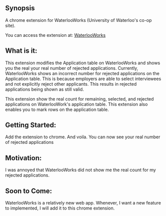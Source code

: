## Synopsis

A chrome extension for WaterlooWorks (University of Waterloo's co-op site).

You can access the extension at:
[WaterlooWorks](https://chrome.google.com/webstore/detail/waterlooworks/ldhmcfigggabofhhiicdkammlmlgcjhl)

## What is it:
This extension modifies the Application table on WaterlooWorks and shows you the real your real number of rejected applications. Currently,
WaterlooWorks shows an incorrect number for rejected applications on the Application table. This is because employers are able to select
interviewees and not explicitly reject other applicants. This results in rejected applications being shown as still valid.

This extension show the real count for remaining, selected, and rejected applications on WaterlooWork's application table. This extension
also enables you to mark rows on the application table.

## Getting Started:
Add the extension to chrome. And voila. You can now see your real number of rejected applications

## Motivation:
I was annoyed that WaterlooWorks did not show me the real count for my rejected applications.

## Soon to Come:
WaterlooWorks is a relatively new web app. Whenever, I want a new feature to implemented, I will add it to this chrome extension.


